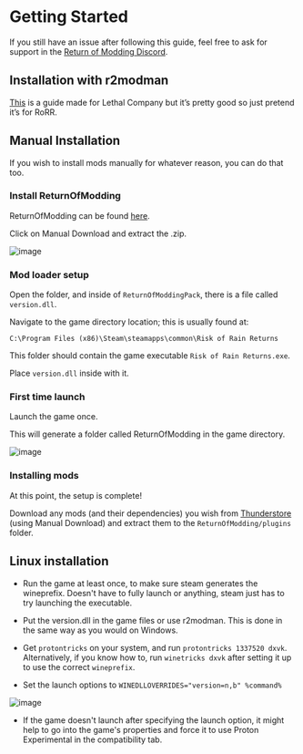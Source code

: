 # Getting Started

If you still have an issue after following this guide, feel free to ask for support in the [Return of Modding Discord](https://discord.gg/VjS57cszMq).

## Installation with r2modman

[This](https://lethal.wiki/installation/installing-r2modman) is a guide made for Lethal Company but it’s pretty good so just pretend it’s for RoRR.

## Manual Installation

If you wish to install mods manually for whatever reason, you can do that too.

### Install ReturnOfModding

ReturnOfModding can be found [here](https://thunderstore.io/c/risk-of-rain-returns/p/ReturnOfModding/ReturnOfModding/).

Click on Manual Download and extract the .zip.

![image](https://github.com/user-attachments/assets/d2822eff-9ffd-4312-9fb9-4f59597721f2)

### Mod loader setup

Open the folder, and inside of `ReturnOfModdingPack`, there is a file called `version.dll`.

Navigate to the game directory location; this is usually found at:

`C:\Program Files (x86)\Steam\steamapps\common\Risk of Rain Returns`

This folder should contain the game executable `Risk of Rain Returns.exe`.

Place `version.dll` inside with it.

### First time launch

Launch the game once.

This will generate a folder called ReturnOfModding in the game directory.

![image](https://github.com/user-attachments/assets/b9b1107e-0592-4579-9d7c-97c6af6e2571)

### Installing mods

At this point, the setup is complete!

Download any mods (and their dependencies) you wish from [Thunderstore](https://thunderstore.io/c/risk-of-rain-returns/) (using Manual Download)
and extract them to the `ReturnOfModding/plugins` folder.

## Linux installation

- Run the game at least once, to make sure steam generates the wineprefix. Doesn't have to fully launch or anything, steam just has to try launching the executable.

- Put the version.dll in the game files or use r2modman. This is done in the same way as you would on Windows.

- Get `protontricks` on your system, and run `protontricks 1337520 dxvk`. Alternatively, if you know how to, run `winetricks dxvk` after setting it up to use the correct `wineprefix`.

- Set the launch options to `WINEDLLOVERRIDES="version=n,b" %command%`

![image](https://github.com/user-attachments/assets/c4fa39a9-96b8-492c-a0c5-c85b7d35c1f3)

- If the game doesn't launch after specifying the launch option, it might help to go into the game's properties and force it to use Proton Experimental in the compatibility tab.